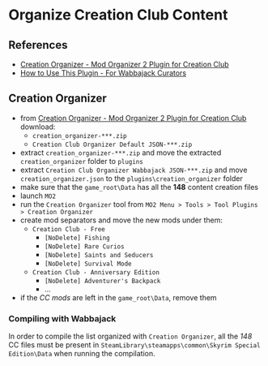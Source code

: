 # Organize Creation Club Content

## References

* [Creation Organizer - Mod Organizer 2 Plugin for Creation Club](https://www.nexusmods.com/skyrimspecialedition/mods/66329)
* [How to Use This Plugin - For Wabbajack Curators](https://www.nexusmods.com/skyrimspecialedition/articles/4023)

## Creation Organizer

* from [Creation Organizer - Mod Organizer 2 Plugin for Creation Club](https://www.nexusmods.com/skyrimspecialedition/mods/66329) download:
  * `creation_organizer-***.zip`
  * `Creation Club Organizer Default JSON-***.zip`
* extract `creation_organizer-***.zip` and move the extracted `creation_organizer` folder to `plugins`
* extract `Creation Club Organizer Wabbajack JSON-***.zip` and move `creation_organizer.json` to the `plugins\creation_organizer` folder
* make sure that the `game_root\Data` has all the **148** content creation files
* launch `MO2`
* run the `Creation Organizer` tool from `MO2 Menu > Tools > Tool Plugins > Creation Organizer`
* create mod separators and move the new mods under them:
  * `Creation Club - Free`
    * `[NoDelete] Fishing`
    * `[NoDelete] Rare Curios`
    * `[NoDelete] Saints and Seducers`
    * `[NoDelete] Survival Mode`
  * `Creation Club - Anniversary Edition`
    * `[NoDelete] Adventurer's Backpack`
    * ...
* if the *CC mods* are left in the `game_root\Data`, remove them

### Compiling with Wabbajack

In order to compile the list organized with `Creation Organizer`, all the *148* CC files must be present in `SteamLibrary\steamapps\common\Skyrim Special Edition\Data` when running the compilation.
